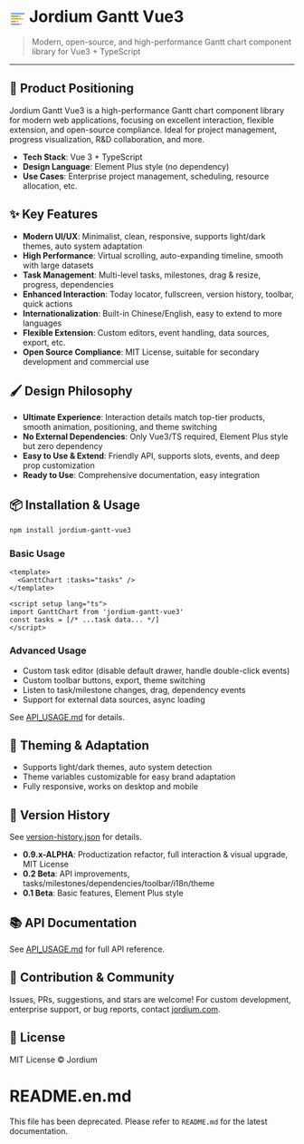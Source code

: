 # <svg width="28" height="28" viewBox="0 0 24 24" style="vertical-align:middle;"><rect x="2" y="4" width="20" height="2" rx="1" fill="#409eff"/><rect x="2" y="8" width="12" height="2" rx="1" fill="#67c23a"/><rect x="2" y="12" width="16" height="2" rx="1" fill="#e6a23c"/><rect x="2" y="16" width="8" height="2" rx="1" fill="#f56c6c"/><rect x="2" y="20" width="14" height="2" rx="1" fill="#909399"/><circle cx="22" cy="5" r="1" fill="#409eff"/><circle cx="16" cy="9" r="1" fill="#67c23a"/><circle cx="20" cy="13" r="1" fill="#e6a23c"/><circle cx="12" cy="17" r="1" fill="#f56c6c"/><circle cx="18" cy="21" r="1" fill="#909399"/></svg> Jordium Gantt Vue3

> Modern, open-source, and high-performance Gantt chart component library for Vue3 + TypeScript

---

## 🚀 Product Positioning

Jordium Gantt Vue3 is a high-performance Gantt chart component library for modern web applications, focusing on excellent interaction, flexible extension, and open-source compliance. Ideal for project management, progress visualization, R&D collaboration, and more.

- **Tech Stack**: Vue 3 + TypeScript
- **Design Language**: Element Plus style (no dependency)
- **Use Cases**: Enterprise project management, scheduling, resource allocation, etc.

## ✨ Key Features

- **Modern UI/UX**: Minimalist, clean, responsive, supports light/dark themes, auto system adaptation
- **High Performance**: Virtual scrolling, auto-expanding timeline, smooth with large datasets
- **Task Management**: Multi-level tasks, milestones, drag & resize, progress, dependencies
- **Enhanced Interaction**: Today locator, fullscreen, version history, toolbar, quick actions
- **Internationalization**: Built-in Chinese/English, easy to extend to more languages
- **Flexible Extension**: Custom editors, event handling, data sources, export, etc.
- **Open Source Compliance**: MIT License, suitable for secondary development and commercial use

## 🖌️ Design Philosophy

- **Ultimate Experience**: Interaction details match top-tier products, smooth animation, positioning, and theme switching
- **No External Dependencies**: Only Vue3/TS required, Element Plus style but zero dependency
- **Easy to Use & Extend**: Friendly API, supports slots, events, and deep prop customization
- **Ready to Use**: Comprehensive documentation, easy integration

## 📦 Installation & Usage

```bash
npm install jordium-gantt-vue3
```

### Basic Usage

```vue
<template>
  <GanttChart :tasks="tasks" />
</template>

<script setup lang="ts">
import GanttChart from 'jordium-gantt-vue3'
const tasks = [/* ...task data... */]
</script>
```

### Advanced Usage

- Custom task editor (disable default drawer, handle double-click events)
- Custom toolbar buttons, export, theme switching
- Listen to task/milestone changes, drag, dependency events
- Support for external data sources, async loading

See [API_USAGE.md](./API_USAGE.md) for details.

## 🎨 Theming & Adaptation

- Supports light/dark themes, auto system detection
- Theme variables customizable for easy brand adaptation
- Fully responsive, works on desktop and mobile

## 📝 Version History

See [version-history.json](./demo/version-history.json) for details.

- **0.9.x-ALPHA**: Productization refactor, full interaction & visual upgrade, MIT License
- **0.2 Beta**: API improvements, tasks/milestones/dependencies/toolbar/i18n/theme
- **0.1 Beta**: Basic features, Element Plus style

## 📚 API Documentation

See [API_USAGE.md](./API_USAGE.md) for full API reference.

## 🤝 Contribution & Community

Issues, PRs, suggestions, and stars are welcome! For custom development, enterprise support, or bug reports, contact [jordium.com](https://jordium.com).

## 📄 License

MIT License © Jordium

# README.en.md

This file has been deprecated. Please refer to `README.md` for the latest documentation.
